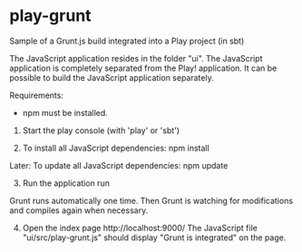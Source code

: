 play-grunt
==========

Sample of a Grunt.js build integrated into a Play project (in sbt)

The JavaScript application resides in the folder "ui".
The JavaScript application is completely separated from the Play! application.
It can be possible to build the JavaScript application separately.


Requirements:
- npm must be installed.


1. Start the play console (with 'play' or 'sbt')


2. To install all JavaScript dependencies:
npm install

Later: To update all JavaScript dependencies:
npm update


3. Run the application
run

Grunt runs automatically one time.
Then Grunt is watching for modifications and compiles again when necessary.


4. Open the index page http://localhost:9000/
The JavaScript file "ui/src/play-grunt.js" should display "Grunt is integrated" on the page.

